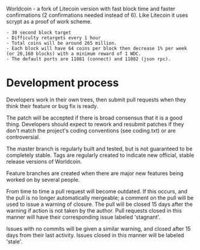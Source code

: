 Worldcoin - a fork of Litecoin version with fast block time and faster confirmations (2 confirmations needed instead of 6). Like Litecoin it uses scrypt as a proof of work scheme.

	- 30 second block target
	- Difficulty retargets every 1 hour
	- Total coins will be around 265 million. 
	- Each block will have 64 coins per block then decrease 1% per week (or 20,160 blocks) with a minimum reward of 1 WDC.
	- The default ports are 11081 (connect) and 11082 (json rpc).


Development process
===================

Developers work in their own trees, then submit pull requests when
they think their feature or bug fix is ready.

The patch will be accepted if there is broad consensus that it is a
good thing.  Developers should expect to rework and resubmit patches
if they don't match the project's coding conventions (see coding.txt)
or are controversial.

The master branch is regularly built and tested, but is not guaranteed
to be completely stable. Tags are regularly created to indicate new
official, stable release versions of Worldcoin.

Feature branches are created when there are major new features being
worked on by several people.

From time to time a pull request will become outdated. If this occurs, and
the pull is no longer automatically mergeable; a comment on the pull will
be used to issue a warning of closure. The pull will be closed 15 days
after the warning if action is not taken by the author. Pull requests closed
in this manner will have their corresponding issue labeled 'stagnant'.

Issues with no commits will be given a similar warning, and closed after
15 days from their last activity. Issues closed in this manner will be 
labeled 'stale'. 

